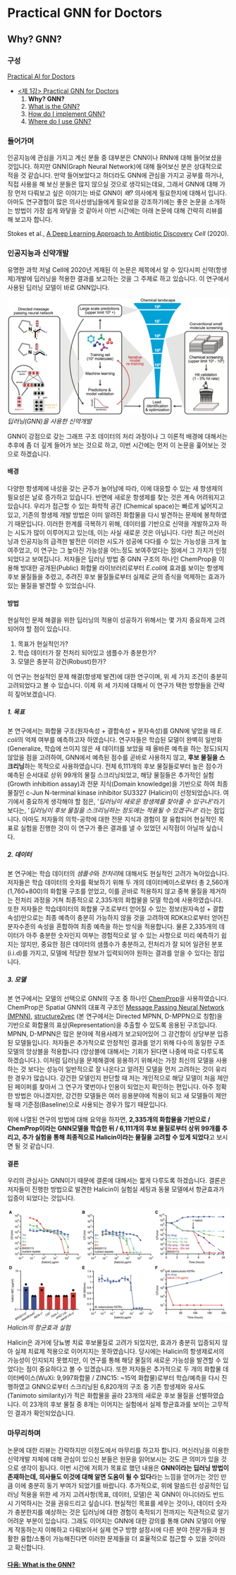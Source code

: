 # Practical GNN for Doctors
## Why? GNN?

### 구성
[Practical AI for Doctors](https://github.com/devdoctors/practical-ai-for-doctors)
- [<제 1강> Practical GNN for Doctors](https://github.com/devdoctors/practical-ai-for-doctors/tree/main/gnn)
  1. **Why? GNN?**
  2. [What is the GNN?](https://github.com/devdoctors/practical-ai-for-doctors/blob/main/gnn/02-what.md)
  3. [How do I implement GNN?](https://github.com/devdoctors/practical-ai-for-doctors/blob/main/gnn/03-how.ipynb)
  4. [Where do I use GNN?](https://github.com/devdoctors/practical-ai-for-doctors/blob/main/gnn/04-where.md)



### 들어가며

인공지능에 관심을 가지고 계신 분들 중 대부분은 CNN이나 RNN에 대해 들어보셨을 것입니다.
하지만 GNN(Graph Neural Network)에 대해 들어보신 분은 상대적으로 적을 것 같습니다.
만약 들어보았다고 하더라도 GNN에 관심을 가지고 공부를 하거나, 직접 사용을 해 보신 분들은 많지 않으실 것으로 생각되는데요,
그래서 GNN에 대해 가장 먼저 다뤄보고 싶은 이야기는 바로 GNN이 *왜?* 의사에게 필요한지에 대해서 입니다.
아마도 연구경험이 많은 의사선생님들에게 필요성을 강조하기에는 좋은 논문을 소개하는 방법이 가장 쉽게 와닿을 것 같아서 이번 시간에는 아래 논문에 대해 간략히 리뷰를 해 보고자 합니다.

Stokes et al., [A Deep Learning Approach to Antibiotic Discovery](https://www.sciencedirect.com/science/article/pii/S0092867420301021) *Cell* (2020).

### 인공지능과 신약개발
유명한 과학 저널 Cell에 2020년 게재된 이 논문은 제목에서 알 수 있다시피 신약(항생제)개발에 딥러닝을 적용한 결과를 보고하는 것을 그 주제로 하고 있습니다.
이 연구에서 사용된 딥러닝 모델이 바로 GNN입니다.

![gnn-01-01](/assets/gnn-01-01.png)
_딥러닝(GNN)을 사용한 신약개발_

GNN이 강점으로 갖는 그래프 구조 데이터의 처리 과정이나 그 이론적 배경에 대해서는 추후에 좀 더 깊게 들어가 보는 것으로 하고, 이번 시간에는 먼저 이 논문을 훑어보는 것으로 하겠습니다.

#### 배경
다양한 항생제에 내성을 갖는 균주가 늘어남에 따라, 이에 대응할 수 있는 새 항생제의 필요성은 날로 증가하고 있습니다.
반면에 새로운 항생제를 찾는 것은 계속 어려워지고 있습니다.
우리가 접근할 수 있는 화학적 공간 (Chemical space)는 빠르게 넓어지고 있고, 기존의 항생제 개발 방법은 이미 알려진 화합물을 다시 발견하는 문제에 봉착하였기 때문입니다.
이러한 한계를 극복하기 위해, 데이터를 기반으로 신약을 개발하고자 하는 시도가 많이 이루어지고 있는데, 이는 사실 새로운 것은 아닙니다.
다만 최근 머신러닝과 인공지능의 급격한 발전은 이러한 시도가 성공에 다다를 수 있는 가능성을 크게 높여주었고, 이 연구는 그 높아진 가능성을 어느정도 보여주었다는 점에서 그 가치가 인정되었다고 보여집니다.
저자들은 딥러닝 방법 중 GNN 구조의 하나인 ChemProp을 이용해 방대한 공개된(Public) 화합물 라이브러리로부터 *E.coli*에 효과를 보이는 항생제 후보 물질들을 추렸고, 추려진 후보 물질들로부터 실제로 균의 증식을 억제하는 효과가 있는 물질을 발견할 수 있었습니다.

#### 방법
현실적인 문제 해결을 위한 딥러닝의 적용이 성공하기 위해서는 몇 가지 중요하게 고려되어야 할 점이 있습니다.
1. 목표가 현실적인가?
2. 학습 데이터가 잘 전처리 되어있고 샘플수가 충분한가?
3. 모델은 충분히 강건(Robust)한가?

이 연구는 현실적인 문제 해결(항생제 발견)에 대한 연구이며, 위 세 가지 조건이 충분히 고려되었다고 볼 수 있습니다.
이제 위 세 가지에 대해서 이 연구가 택한 방향들을 간략히 짚어보겠습니다.

##### 1. 목표
본 연구에서는 화합물 구조(원자속성 + 결합속성 + 분자속성)를 GNN에 넣었을 때 *E. coli*의 억제 여부를 예측하고자 하였습니다.
연구자들은 학습된 모델이 완벽히 일반화(Generalize, 학습에 쓰이지 않은 새 데이터를 보았을 때 올바른 예측을 하는 정도)되지 않았을 점을 고려하여, GNN에서 예측된 점수를 곧바로 사용하지 않고, **후보 물질을 스크리닝**하는 목적으로 사용하였습니다.
전체 6,111개의 후보 물질들로부터 높은 점수가 예측된 순서대로 상위 99개의 물질 스크리닝되었고, 해당 물질들은 추가적인 실험(Growth inhibition assay)과 전문 지식(Domain knowledge)을 기반으로 하여 최종 물질인 c-Jun N-terminal kinase inhibitor SU3327 (Halicin)이 선정되었습니다.
여기에서 중요하게 생각해야 할 점은, '*딥러닝이 새로운 항생제를 찾아줄 수 있구나!*'라기보다는, '*딥러닝이 후보 물질을 스크리닝하는 정도에는 적용될 수 있겠구나!*' 라는 점입니다.
아마도 저자들의 의학-공학에 대한 전문 지식과 경험이 잘 융합되어 현실적인 목표로 실험을 진행한 것이 이 연구가 좋은 결과를 낼 수 있었던 시작점이 아닐까 싶습니다.

##### 2. 데이터
본 연구에는 학습 데이터의 *샘플수*와 *전처리*에 대해서도 현실적인 고려가 녹아있습니다.
저자들은 학습 데이터의 숫자를 확보하기 위해 두 개의 데이터베이스로부터 총 2,560개(1,760+800)의 화합물 구조를 얻었고, 이를 곧바로 적용하지 않고 중복 물질을 제거하는 전처리 과정을 거쳐 최종적으로 2,335개의 화합물을 모델 학습에 사용하였습니다.
또한 저자들은 학습데이터의 화합물 구조로부터 얻어질 수 있는 정보(원자속성 + 결합속성)만으로는 최종 예측이 충분히 가능하지 않을 것을 고려하여 RDKit으로부터 얻어진 분자수준의 속성을 혼합하여 최종 예측을 하는 방식을 적용합니다.
물론 2,335개의 데이터가 아주 충분한 숫자인지 여부는 경험적으로 알 수 있는 사항으로 미리 예측하기 쉽지는 않지만, 중요한 점은 데이터의 샘플수가 충분하고, 전처리가 잘 되어 일관된 분포(i.i.d)를 가지고, 모델에 적당한 정보가 입력되어야 원하는 결과를 얻을 수 있다는 점입니다.

##### 3. 모델
본 연구에서는 모델의 선택으로 GNN의 구조 중 하나인 [ChemProp](https://pubs.acs.org/doi/10.1021/acs.jcim.9b00237)을 사용하였습니다.
ChemProp은 Spatial GNN의 대표격 구조인 [Message Passing Neural Network (MPNN)](https://arxiv.org/abs/1704.01212), [structure2vec](https://arxiv.org/abs/1603.05629) (본 연구에서는 Directed MPNN, D-MPPN으로 칭함)을 기반으로 화합물의 표상(Representation)을 추출할 수 있도록 응용된 구조입니다.
MPNN, D-MPNN은 많은 분야에 적용사례가 보고되어있어 그 강건함이 상당부분 입증된 모델들입니다.
저자들은 추가적으로 안정적인 결과를 얻기 위해 다수의 동일한 구조 모델의 앙상블을 적용합니다 (앙상블에 대해서는 기회가 된다면 나중에 따로 다루도록 하겠습니다.).
이처럼 딥러닝을 문제해결에 응용하기 위해서는 가장 최신의 모델을 사용하는 것 보다는 성능이 일반적으로 잘 나온다고 알려진 모델을 먼저 고려하는 것이 유리한 경우가 많습니다.
강건한 모델인지 판단할 때 저는 개인적으로 해당 모델이 처음 제안된 페이퍼를 찾아서 그 연구가 몇번이나 인용이 되었는지 확인하는 편입니다.
아주 정확한 방법은 아니겠지만, 강건한 모델들은 여러 응용분야에 적용이 되고 새 모델들이 제안될 때 기준점(Baseline)으로 사용되는 경우가 많기 때문입니다.

위에 나열된 연구의 방법에 대해 요약을 하자면, **2,335개의 화합물을 기반으로 / ChemProp이라는 GNN모델을 학습한 뒤 / 6,111개의 후보 물질로부터 상위 99개를 추리고, 추가 실험을 통해 최종적으로 Halicin이라는 물질을 고려할 수 있게 되었다**고 보시면 될 것 같습니다.

#### 결론
우리의 관심사는 GNN이기 때문에 결론에 대해서는 짧게 다루도록 하겠습니다.
결론은 저자들이 진행한 방법으로 발견한 Halicin이 실험실 세팅과 동물 모델에서 항균효과가 입증이 되었다는 것입니다.

![gnn-01-02](/assets/gnn-01-02.png)
_Halicin의 항균효과 실험_

Halicin은 과거에 당뇨병 치료 후보물질로 고려가 되었지만, 효과가 충분히 입증되지 않아 실제 치료제 적용으로 이어지지는 못하였습니다.
당시에는 Halicin의 항생제로서의 가능성이 인지되지 못했지만, 이 연구를 통해 해당 물질의 새로운 가능성을 발견할 수 있었다는 점이 중요하다고 볼 수 있겠습니다.
또한 저자들은 추가적으로 두 개의 화합물 데이터베이스(WuXi: 9,997화합물 / ZINC15: ~15억 화합물)로부터 학습/예측을 다시 진행하였고 GNN으로부터 스크리닝된 6,820개의 구조 중 기존 항생제와 유사도(Tanimoto similarity)가 적은 화합물을 골라 23개의 새로운 후보 물질을 선별하였습니다.
이 23개의 후보 물질 중 8개는 이어지는 실험에서 실제 항균효과를 보이는 고무적인 결과가 확인되었습니다.


### 마무리하며
논문에 대한 리뷰는 간략하지만 이정도에서 마무리를 하고자 합니다.
머신러닝을 이용한 신약개발 자체에 대해 관심이 있으신 분들은 원문을 읽어보시는 것도 큰 의미가 있을 것으로 생각이 됩니다.
이번 시간에 저희가 목표로 했던 내용은 **GNN이라는 딥러닝 방법이 존재하는데, 의사들도 이것에 대해 알면 도움이 될 수 있다**라는 느낌을 얻어가는 것인 만큼 이에 충분히 동기 부여가 되었기를 바랍니다.
추가적으로, 위에 말씀드린 성공적인 딥러닝 적용을 위한 세 가지 고려사항(목표, 데이터, 모델)은 꼭 GNN이 아니더라도 반드시 기억하시는 것을 권유드리고 싶습니다.
현실적인 목표를 세우는 것이나, 데이터 숫자가 충분한지를 예상하는 것은 딥러닝에 대한 경험이 축적되기 전까지는 직관적으로 알기 어려운 부분이 있습니다.
그래도 이어지는 GNN에 대한 강의를 통해 GNN 모델이 어떻게 작동하는지 이해하고 다뤄보아서 실제 연구 방향 설정시에 다른 분야 전문가들과 원활한 융합/소통이 가능해진다면 이러한 문제들을 더 효율적으로 접근할 수 있을 것이라고 확신합니다.

#### [다음: What is the GNN?](https://github.com/devdoctors/practical-ai-for-doctors/blob/main/gnn/02-what.md)
